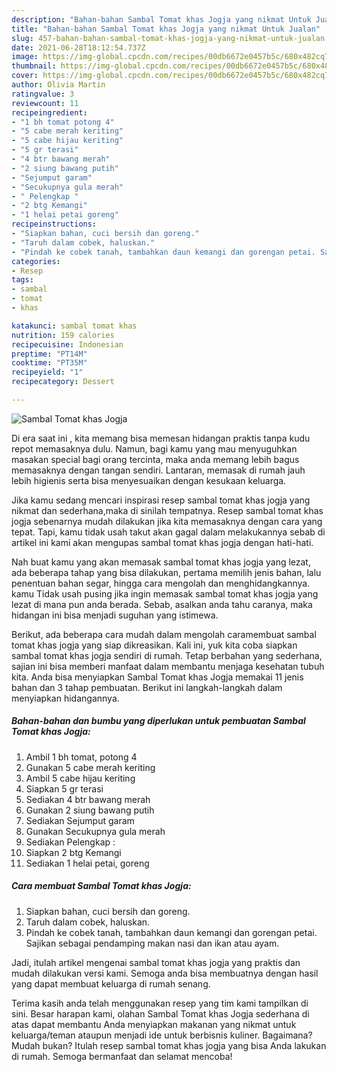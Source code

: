 ```yaml
---
description: "Bahan-bahan Sambal Tomat khas Jogja yang nikmat Untuk Jualan"
title: "Bahan-bahan Sambal Tomat khas Jogja yang nikmat Untuk Jualan"
slug: 457-bahan-bahan-sambal-tomat-khas-jogja-yang-nikmat-untuk-jualan
date: 2021-06-28T18:12:54.737Z
image: https://img-global.cpcdn.com/recipes/00db6672e0457b5c/680x482cq70/sambal-tomat-khas-jogja-foto-resep-utama.jpg
thumbnail: https://img-global.cpcdn.com/recipes/00db6672e0457b5c/680x482cq70/sambal-tomat-khas-jogja-foto-resep-utama.jpg
cover: https://img-global.cpcdn.com/recipes/00db6672e0457b5c/680x482cq70/sambal-tomat-khas-jogja-foto-resep-utama.jpg
author: Olivia Martin
ratingvalue: 3
reviewcount: 11
recipeingredient:
- "1 bh tomat potong 4"
- "5 cabe merah keriting"
- "5 cabe hijau keriting"
- "5 gr terasi"
- "4 btr bawang merah"
- "2 siung bawang putih"
- "Sejumput garam"
- "Secukupnya gula merah"
- " Pelengkap "
- "2 btg Kemangi"
- "1 helai petai goreng"
recipeinstructions:
- "Siapkan bahan, cuci bersih dan goreng."
- "Taruh dalam cobek, haluskan."
- "Pindah ke cobek tanah, tambahkan daun kemangi dan gorengan petai. Sajikan sebagai pendamping makan nasi dan ikan atau ayam."
categories:
- Resep
tags:
- sambal
- tomat
- khas

katakunci: sambal tomat khas 
nutrition: 159 calories
recipecuisine: Indonesian
preptime: "PT14M"
cooktime: "PT35M"
recipeyield: "1"
recipecategory: Dessert

---
```



![Sambal Tomat khas Jogja](https://img-global.cpcdn.com/recipes/00db6672e0457b5c/680x482cq70/sambal-tomat-khas-jogja-foto-resep-utama.jpg)

Di era  saat ini , kita memang bisa memesan hidangan praktis tanpa kudu repot memasaknya dulu. Namun, bagi kamu yang mau menyuguhkan masakan special bagi orang tercinta, maka anda memang lebih bagus memasaknya dengan tangan sendiri. Lantaran, memasak di rumah jauh lebih higienis serta bisa menyesuaikan dengan kesukaan keluarga.

Jika kamu sedang mencari inspirasi resep sambal tomat khas jogja yang nikmat dan sederhana,maka di sinilah tempatnya. Resep sambal tomat khas jogja  sebenarnya mudah dilakukan jika kita memasaknya dengan cara yang tepat. Tapi, kamu tidak usah takut akan gagal dalam melakukannya 
sebab di artikel ini kami akan mengupas sambal tomat khas jogja dengan hati-hati.  



Nah buat kamu yang akan memasak sambal tomat khas jogja yang lezat, ada beberapa tahap yang bisa dilakukan, pertama memilih jenis bahan, lalu penentuan bahan segar, hingga cara mengolah dan menghidangkannya. kamu Tidak usah pusing jika ingin memasak sambal tomat khas jogja yang lezat di mana pun anda berada. Sebab, asalkan anda  tahu caranya, maka hidangan ini bisa menjadi suguhan yang istimewa.

Berikut, ada beberapa cara mudah dalam mengolah caramembuat sambal tomat khas jogja yang siap dikreasikan. Kali ini, yuk kita coba siapkan sambal tomat khas jogja sendiri di rumah. Tetap berbahan yang sederhana, sajian ini bisa memberi manfaat dalam membantu menjaga kesehatan tubuh kita. Anda bisa menyiapkan Sambal Tomat khas Jogja memakai 11 jenis bahan dan 3 tahap pembuatan. Berikut ini langkah-langkah dalam menyiapkan hidangannya.

<!--inarticleads1-->

##### Bahan-bahan dan bumbu yang diperlukan untuk pembuatan Sambal Tomat khas Jogja:

1. Ambil 1 bh tomat, potong 4
1. Gunakan 5 cabe merah keriting
1. Ambil 5 cabe hijau keriting
1. Siapkan 5 gr terasi
1. Sediakan 4 btr bawang merah
1. Gunakan 2 siung bawang putih
1. Sediakan Sejumput garam
1. Gunakan Secukupnya gula merah
1. Sediakan  Pelengkap :
1. Siapkan 2 btg Kemangi
1. Sediakan 1 helai petai, goreng




<!--inarticleads2-->

##### Cara membuat Sambal Tomat khas Jogja:

1. Siapkan bahan, cuci bersih dan goreng.
1. Taruh dalam cobek, haluskan.
1. Pindah ke cobek tanah, tambahkan daun kemangi dan gorengan petai. Sajikan sebagai pendamping makan nasi dan ikan atau ayam.




Jadi, itulah artikel mengenai  sambal tomat khas jogja  yang praktis dan mudah dilakukan versi kami. Semoga anda bisa membuatnya dengan hasil yang dapat membuat keluarga di rumah senang. 

Terima kasih anda telah menggunakan resep yang tim kami tampilkan di sini. Besar harapan kami, olahan  Sambal Tomat khas Jogja sederhana di atas dapat membantu Anda menyiapkan makanan yang nikmat untuk keluarga/teman ataupun menjadi ide untuk berbisnis kuliner. Bagaimana? Mudah bukan? Itulah resep sambal tomat khas jogja yang bisa Anda lakukan di rumah. Semoga bermanfaat dan selamat mencoba!

